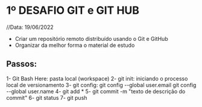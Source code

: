 # 1º DESAFIO GIT e GIT HUB

//Data: 19/06/2022
- Criar um repositório remoto distribuído usando o Git e GitHub
- Organizar da melhor forma o material de estudo

## Passos:
1- Git Bash Here: pasta local (workspace)
2- git init: iniciando o processo local de versionamento
3- git config: git config --global user.email
   git config --global user.name
4- git add *
5- git commit -m "texto de descrição do commit"
6- git status
7- git push

